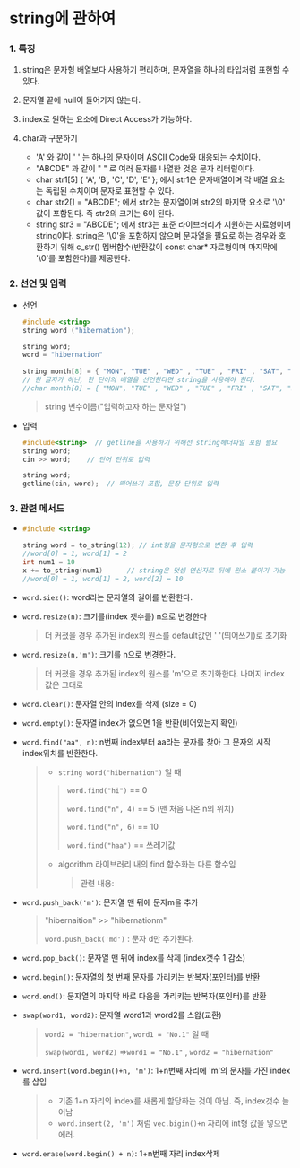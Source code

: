 # string에 관하여

### 1. 특징

1. string은 문자형 배열보다 사용하기 편리하며, 문자열을 하나의 타입처럼 표현할 수 있다.

2. 문자열 끝에 null이 들어가지 않는다.

3. index로 원하는 요소에 Direct Access가 가능하다.
4. char과 구분하기
   - 'A' 와 같이 ' ' 는 하나의 문자이며 ASCII Code와 대응되는 수치이다.
   - "ABCDE" 과 같이 " " 로 여러 문자를 나열한 것은 문자 리터럴이다.
   - char str1[5] { 'A', 'B', 'C', 'D', 'E' }; 에서 str1은 문자배열이며 각 배열 요소는 독립된 수치이며 문자로 표현할 수 있다.
   - char str2[] = "ABCDE"; 에서 str2는 문자열이며 str2의 마지막 요소로 '\0' 값이 포함된다. 즉 str2의 크기는 6이 된다.
   - string str3 = "ABCDE"; 에서 str3는 표준 라이브러리가 지원하는 자료형이며 string이다. string은 '\0'을 포함하지 않으며 문자열을 필요로 하는 경우와 호환하기 위해 c_str() 멤버함수(반환값이 const char* 자료형이며 마지막에 '\0'를 포함한다)를 제공한다.

### 2. 선언 및 입력

- 선언

  ```c++
  #include <string>     
  string word ("hibernation");
  
  string word;
  word = "hibernation"
      
  string month[8] = { "MON", "TUE" , "WED" , "TUE" , "FRI" , "SAT", "SUN" };
  // 한 글자가 하닌, 한 단어의 배열을 선언한다면 string을 사용해야 한다.
  //char month[8] = { "MON", "TUE" , "WED" , "TUE" , "FRI" , "SAT", "SUN" }; 이건 안됨
  ```

  > string 변수이름("입력하고자 하는 문자열")

- 입력

  ```c++
  #include<string>  // getline을 사용하기 위해선 string헤더파일 포함 필요
  string word;
  cin >> word;    // 단어 단위로 입력
  
  string word;
  getline(cin, word);  // 띄어쓰기 포함, 문장 단위로 입력
  
  ```



### 3. 관련 메서드

- ```c++
  #include <string>
  
  string word = to_string(12); // int형을 문자형으로 변환 후 입력
  //word[0] = 1, word[1] = 2
  int num1 = 10
  x += to_string(num1)      // string은 덧셈 연산자로 뒤에 원소 붙이기 가능
  //word[0] = 1, word[1] = 2, word[2] = 10
  ```

- `word.siez()`: word라는 문자열의 길이를 반환한다.

- `word.resize(n)`: 크기를(index 갯수를) n으로 변경한다

  > 더 커졌을 경우 추가된 index의 원소를 default값인 ' '(띄어쓰기)로 초기화

- `word.resize(n,'m')`: 크기를 n으로 변경한다.

  > 더 커졌을 경우 추가된 index의 원소를 'm'으로 초기화한다. 나머지 index값은 그대로

- `word.clear()`: 문자열 안의 index를 삭제 (size = 0)
- `word.empty()`: 문자열 index가 없으면 1을 반환(비어있는지 확인)

- `word.find("aa", n)`: n번째 index부터 aa라는 문자를 찾아 그 문자의 시작 index위치를 반환한다.

  > - `string word("hibernation")` 일 때 
  >
  > >  `word.find("hi")` == 0
  > >
  > > `word.find("n", 4)` == 5  (맨 처음 나온 n의 위치)
  > >
  > > `word.find("n", 6)` == 10
  > >
  > > `word.find("haa")` == 쓰레기값
  >
  > - algorithm 라이브러리 내의 find 함수화는 다른 함수임
  >
  >   > 관련 내용: 

- `word.push_back('m')`: 문자열 맨 뒤에 문자m을 추가

  > "hibernaition" >> "hibernationm"
  >
  > `word.push_back('md')` : 문자 d만 추가된다.

- `word.pop_back()`: 문자열 맨 뒤에 index를 삭제 (index갯수 1 감소)

- `word.begin()`: 문자열의 첫 번째 문자를 가리키는 반복자(포인터)를 반환

- `word.end()`: 문자열의 마지막 바로 다음을 가리키는 반복자(포인터)를 반환

- `swap(word1, word2)`: 문자열 word1과 word2를 스왑(교환)

  > `word2 = "hibernation"`, `word1 = "No.1"` 일 때
  >
  > `swap(word1, word2)` =>`word1 = "No.1"` ,  `word2 = "hibernation"`

- `word.insert(word.begin()+n, 'm')`: 1+n번째 자리에 'm'의 문자를 가진 index를 삽입

  > - 기존 1+n 자리의 index를 새롭게 할당하는 것이 아님. 즉, index갯수 늘어남
  > - `word.insert(2, 'm')` 처럼 `vec.bigin()+n` 자리에 int형 값을 넣으면 에러. 

- `word.erase(word.begin() + n)`:  1+n번째 자리 index삭제